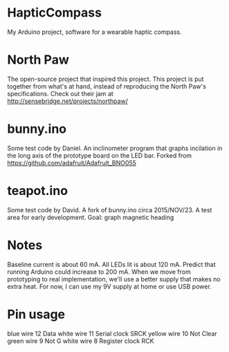 # HapticCompass
My Arduino project, software for a wearable haptic compass.

# North Paw
The open-source project that inspired this project. This project is put together from what's at hand, instead of reproducing the North Paw's specifications. Check out their jam at http://sensebridge.net/projects/northpaw/

# bunny.ino
Some test code by Daniel. An inclinometer program that graphs incilation in the long axis of the prototype board on the LED bar. Forked from https://github.com/adafruit/Adafruit_BNO055

# teapot.ino
Some test code by David. A fork of bunny.ino circa 2015/NOV/23. A test area for early development. Goal: graph magnetic heading

# Notes
Baseline current is about 60 mA.
All LEDs lit is about 120 mA.
Predict that running Arduino could increase to 200 mA.
When we move from prototyping to real implementation, we'll use a better supply that makes no extra heat.
For now, I can use my 9V supply at home or use USB power.

# Pin usage
blue wire    12  Data
white wire   11  Serial clock SRCK
yellow wire  10  Not Clear 
green wire    9  Not G
white wire    8  Register clock RCK  
